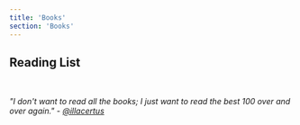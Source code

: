 ```yaml
---
title: 'Books'
section: 'Books'
---
```


## Reading List
<br>

_"I don't want to read all the books; I just want to read the best 100 over and over again." - [@illacertus](https://www.youtube.com/@Illacertus/featured)_
